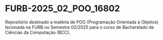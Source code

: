 # FURB-2025_02_POO_16802
Repositório destinado a matéria de POO (Programação Orientada à Objetos) lecionada na FURB no Semestre 02/2025 para o curso de Bacharelado de Ciências da Computação (BCC).
